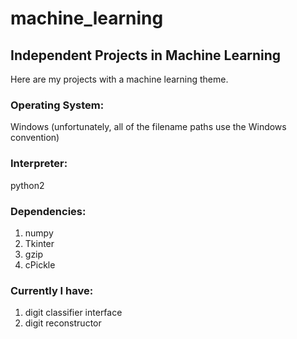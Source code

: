 # machine_learning
## Independent Projects in Machine Learning

Here are my projects with a machine learning theme.

### Operating System: 
Windows (unfortunately, all of the filename paths use the Windows convention)

### Interpreter: 
python2

### Dependencies: 
1. numpy
2. Tkinter
3. gzip
4. cPickle

### Currently I have: 
1. digit classifier interface
2. digit reconstructor

